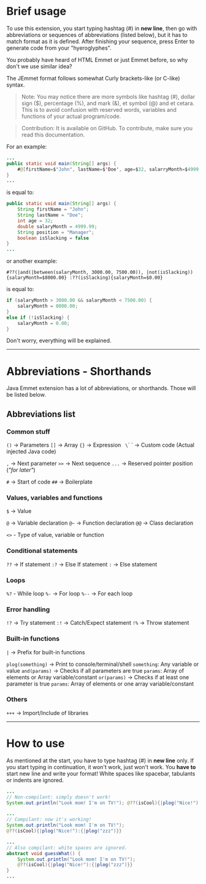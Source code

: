 # Brief usage

To use this extension, you start typing hashtag (#) in **new line**, then go with abbreviations or sequences of abbreviations (listed below), but it has to match format as it is defined. After finishing your sequence, press Enter to generate code from your "hyeroglyphes".

You probably have heard of HTML Emmet or just Emmet before, so why don't we use similar idea?

The JEmmet format follows somewhat Curly brackets-like (or C-like) syntax.

> Note: You may notice there are more symbols like hashtag (#), dollar sign ($), percentage (%), and mark (&), et symbol (@) and et cetara. This is to avoid confusion with reserved words, variables and functions of your actual program/code.

> Contribution: It is available on GitHub. To contribute, make sure you read this documentation.

For an example:

```java
...
public static void main(String[] args) {
    #@[firstName=$"John", lastName=$'Doe', age=$32, salarryMonth=$4999.99, position=$'Manager', isSlacking=$false]
}
...
```

is equal to:

```java
public static void main(String[] args) {
    String firstName = "John";
    String lastName = "Doe";
    int age = 32;
    double salaryMonth = 4999.99;
    String position = "Manager";
    boolean isSlacking = false
}
...
```

or another example:

```
#??(|and(|between(salaryMonth, 3000.00, 7500.00)), |not(isSlacking)){salaryMonth=$8000.00} :??(isSlacking){salaryMonth=$0.00}
```

is equal to:

```java
if (salaryMonth > 3000.00 && salaryMonth < 7500.00) {
    salaryMonth = 8000.00;
}
else if (!isSlacking) {
    salaryMonth = 0.00;
}
```

Don't worry, everything will be explained.

--------------------------------------------------

# Abbreviations - Shorthands

Java Emmet extension has a lot of abbreviations, or shorthands. Those will be listed below.

## Abbreviations list

### Common stuff

`()` -> Parameters
`[]` -> Array
`{}` -> Expression
` \`\` ` -> Custom code (Actual injected Java code)

`,` -> Next parameter
`>>` -> Next sequence
`...` -> Reserved pointer position (*"for later"*)

`#` -> Start of code
`##` -> Boilerplate

### Values, variables and functions

`$` -> Value

`@` -> Variable declaration
`@~` -> Function declaration
`@@` -> Class declaration

`<>` - Type of value, variable or function

### Conditional statements

`??` -> If statement
`:?` -> Else If statement
`:` -> Else statement

### Loops

`%?` - While loop
`%-` -> For loop
`%--` -> For each loop

### Error handling

`!?` -> Try statement
`:!` -> Catch/Expect statement
`!%` -> Throw statement

### Built-in functions

`|` -> Prefix for built-in functions

`plog(something)` -> Print to console/terminal/shell
    `something`:  Any variable or value
`and(params)` -> Checks if all parameters are true
    `params`: Array of elements or Array variable/constant
`or(params)` -> Checks if at least one parameter is true
    `params`: Array of elements or one array variable/constant

### Others

`+++` -> Import/Include of libraries

--------------------------------------------------

# How to use

As mentioned at the start, you have to type hashtag (#) in **new line** only. If you start typing in continuation, it won't work, just won't work. You **have to** start new line and write your format! White spaces like spacebar, tabulants or indents are ignored.

```java
...
// Non-compilant: simply doesn't work!
System.out.println("Look mom! I'm on TV!"); @??(isCool){|plog("Nice!"):|plog("zzz")}

...
// Compilant: now it's working!
System.out.println("Look mom! I'm on TV!");
@??(isCool){|plog("Nice!"):{|plog("zzz")}}

...
// Also compilant: white spaces are ignored.
abstract void guessWhat() {
    System.out.println("Look mom! I'm on TV!");
    @??(isCool){|plog("Nice!"):{|plog("zzz")}}
}
...
```